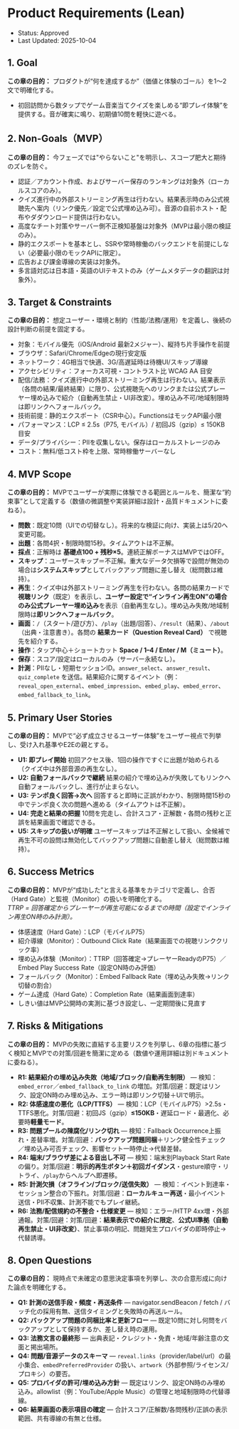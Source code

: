 # Product Requirements (Lean)
- Status: Approved
- Last Updated: 2025-10-04

## 1. Goal
**この章の目的：** プロダクトが“何を達成するか”（価値と体験のゴール）を1〜2文で明確化する。

- 初回訪問から数タップでゲーム音楽当てクイズを楽しめる“即プレイ体験”を提供する。音が確実に鳴り、初期値10問を軽快に遊べる。

## 2. Non-Goals（MVP）
**この章の目的：** 今フェーズでは"やらないこと"を明示し、スコープ肥大と期待のズレを防ぐ。

- 認証／アカウント作成、およびサーバー保存のランキングは対象外（ローカルスコアのみ）。
- クイズ進行中の外部ストリーミング再生は行わない。結果表示時のみ公式視聴先へ案内（リンク優先／設定で公式埋め込み可）。音源の自前ホスト・配布やダダウンロード提供は行わない。
- 高度なチート対策やサーバー側不正検知基盤は対象外（MVPは最小限の検証のみ）。
- 静的エクスポートを基本とし、SSRや常時稼働のバックエンドを前提にしない（必要最小限のモックAPIに限定）。
- 広告および課金導線の実装は対象外。
- 多言語対応は日本語・英語のUIテキストのみ（ゲームメタデータの翻訳は対象外）。

## 3. Target & Constraints
**この章の目的：** 想定ユーザー・環境と制約（性能/法務/運用）を定義し、後続の設計判断の前提を固定する。

- 対象：モバイル優先（iOS/Android 最新2メジャー）、縦持ち片手操作を前提
- ブラウザ：Safari/Chrome/Edgeの現行安定版
- ネットワーク：4G相当で快適、3G/高遅延時は待機UI/スキップ導線
- アクセシビリティ：フォーカス可視・コントラスト比 WCAG AA 目安
- 配信/法務：クイズ進行中の外部ストリーミング再生は行わない。結果表示（各問の結果/最終結果）に限り、公式視聴先へのリンクまたは公式プレーヤー埋め込みで紹介（自動再生禁止・UI非改変）。埋め込み不可/地域制限時は即リンクへフォールバック。
- 技術前提：静的エクスポート（CSR中心）。FunctionsはモックAPI最小限
- パフォーマンス：LCP ≤ 2.5s（P75, モバイル）/ 初回JS（gzip）≤ 150KB 目安
- データ/プライバシー：PIIを収集しない。保存はローカルストレージのみ
- コスト：無料/低コスト枠を上限、常時稼働サーバーなし

## 4. MVP Scope
**この章の目的：** MVPでユーザーが実際に体験できる範囲とルールを、簡潔な“約束事”として定義する（数値の微調整や実装詳細は設計・品質ドキュメントに委ねる）。

- **問数**：既定10問（UIでの切替なし）。将来的な検証に向け、実装上は5/20へ変更可能。
- **出題**：各問4択・制限時間15秒。タイムアウトは不正解。
- **採点**：正解時は **基礎点100 + 残秒×5**。連続正解ボーナスはMVPではOFF。
- **スキップ**：ユーザースキップ＝不正解。重大なデータ欠損等で設問が無効の場合は**システムスキップ**としてバックアップ問題に差し替え（総問数は維持）。
- **再生**：クイズ中は外部ストリーミング再生を行わない。各問の結果カードで**視聴リンク**（既定）を表示し、**ユーザー設定で“インライン再生ON”**の場合のみ**公式プレーヤー埋め込み**を表示（自動再生なし）。埋め込み失敗/地域制限時は**即リンクへフォールバック**。
- **画面**：`/`（スタート/遊び方）、`/play`（出題/回答）、`/result`（結果）、`/about`（出典・注意書き）。各問の **結果カード（Question Reveal Card）** で視聴先を紹介する。
- **操作**：タップ中心＋ショートカット **Space / 1–4 / Enter / M（ミュート）**。
- **保存**：スコア/設定はローカルのみ（サーバー永続なし）。
- **計測**：PIIなし・短期セッションID。`answer_select`、`answer_result`、`quiz_complete` を送信。結果紹介に関するイベント（例：`reveal_open_external`、`embed_impression`、`embed_play`、`embed_error`、`embed_fallback_to_link`。

## 5. Primary User Stories
**この章の目的：** MVPで“必ず成立させるユーザー体験”をユーザー視点で列挙し、受け入れ基準やE2Eの親とする。

- **U1: 即プレイ開始**
  初回アクセス後、1回の操作ですぐに出題が始められる（クイズ中は外部音源の再生なし）。
- **U2: 自動フォールバックで継続**
  結果の紹介で埋め込みが失敗してもリンクへ自動フォールバックし、進行が止まらない。
- **U3: テンポ良く回答→次へ**
  回答すると即時に正誤がわかり、制限時間15秒の中でテンポ良く次の問題へ進める（タイムアウトは不正解）。
- **U4: 完走と結果の把握**
  10問を完走し、合計スコア・正解数・各問の残秒と正誤を結果画面で確認できる。
- **U5: スキップの扱いが明確**
  ユーザースキップは不正解として扱い、全候補で再生不可の設問は無効化してバックアップ問題に自動差し替え（総問数は維持）。

## 6. Success Metrics
**この章の目的：** MVPが“成功した”と言える基準をカテゴリで定義し、合否（Hard Gate）と監視（Monitor）の扱いを明確化する。  
*TTRP = 回答確定からプレーヤーが再生可能になるまでの時間（設定でインライン再生ON時のみ計測）。*

- 体感速度（Hard Gate）：LCP（モバイルP75）
- 紹介導線（Monitor）：Outbound Click Rate（結果画面での視聴リンククリック率）
- 埋め込み体験（Monitor）：TTRP（回答確定→プレーヤーReadyのP75）／Embed Play Success Rate（設定ON時のみ評価）
- フォールバック（Monitor）：Embed Fallback Rate（埋め込み失敗→リンク切替の割合）
- ゲーム達成（Hard Gate）：Completion Rate（結果画面到達率）
- しきい値はMVP公開時の実測に基づき設定し、一定期間後に見直す

## 7. Risks & Mitigations
**この章の目的：** MVPの失敗に直結する主要リスクを列挙し、6章の指標に基づく検知とMVPでの対策/回避を簡潔に定める（数値や運用詳細は別ドキュメントに委ねる）。

- **R1: 結果紹介の埋め込み失敗（地域/ブロック/自動再生制限）** — 検知：`embed_error`／`embed_fallback_to_link` の増加。対策/回避：既定はリンク、設定ON時のみ埋め込み、エラー時は即リンク切替＋UIで明示。
- **R2: 体感速度の悪化（LCP/TTFS）** — 検知：LCP（モバイルP75）>2.5s・TTFS悪化。対策/回避：初回JS（gzip）**≤150KB**・遅延ロード・最適化、必要時**軽量モード**。
- **R3: 問題プールの陳腐化/リンク切れ** — 検知：Fallback Occurrence上振れ・差替率増。対策/回避：**バックアップ問題同梱**＋リンク健全性チェック／埋め込み可否チェック、影響セット一時停止→代替差替。
- **R4: 端末/ブラウザ差による音出し不可** — 検知：端末別Playback Start Rateの偏り。対策/回避：**明示的再生ボタン＋初回ガイダンス**・gesture順守・リトライ、`/play`からヘルプへ即遷移。
- **R5: 計測欠損（オフライン/ブロック/送信失敗）** — 検知：イベント到達率・セッション整合の下振れ。対策/回避：**ローカルキュー再送**・最小イベント送信・PII不収集、計測不能でもプレイ継続。
- **R6: 法務/配信規約の不整合・仕様変更** — 検知：エラー/HTTP 4xx増・外部通報。対策/回避：対策/回避：**結果表示での紹介に限定**、**公式UI準拠（自動再生禁止・UI非改変）**、禁止事項の明記、問題発生プロバイダの即時停止→代替誘導。

## 8. Open Questions
**この章の目的：** 現時点で未確定の意思決定事項を列挙し、次の合意形成に向けた論点を明確化する。

- **Q1: 計測の送信手段・頻度・再送条件** — navigator.sendBeacon / fetch / バッチ化の採用有無、送信タイミングと失敗時の再送ルール。
- **Q2: バックアップ問題の同梱比率と更新フロー** — 既定10問に対し何問をバックアップとして保持するか、差し替え時の運用。
- **Q3: 法務文言の最終形** — 出典表記・クレジット・免責・地域/年齢注意の文面と掲出場所。
- **Q4: 問題/音源データのスキーマ** — `reveal.links`（provider/label/url）の最小集合、`embedPreferredProvider` の扱い、`artwork`（外部参照/ライセンス/プロキシ）の要否。
- **Q5: プロバイダの許可/埋め込み方針** — 既定はリンク、設定ON時のみ埋め込み。allowlist（例：YouTube/Apple Music）の管理と地域制限時の代替導線。
- **Q6: 結果画面の表示項目の確定** — 合計スコア/正解数/各問残秒/正誤の表示範囲、共有導線の有無と仕様。
